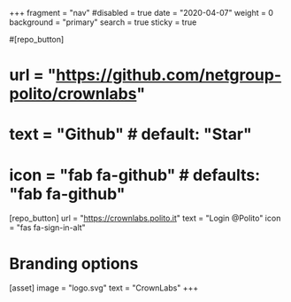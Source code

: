 +++
fragment = "nav"
#disabled = true
date = "2020-04-07"
weight = 0
background = "primary"
search = true
sticky = true

#[repo_button]
#  url = "https://github.com/netgroup-polito/crownlabs"
#  text = "Github" # default: "Star"
#  icon = "fab fa-github" # defaults: "fab fa-github"

[repo_button]
  url = "https://crownlabs.polito.it"
  text = "Login @Polito"
  icon = "fas fa-sign-in-alt"

# Branding options
[asset]
  image = "logo.svg"
  text = "CrownLabs"
+++
